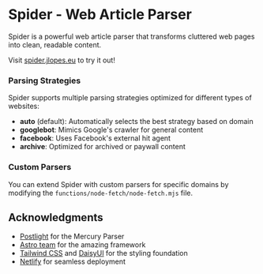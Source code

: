 # Spider - Web Article Parser
Spider is a powerful web article parser that transforms cluttered web pages into clean, readable content.

Visit [spider.jlopes.eu](https://spider.jlopes.eu) to try it out!

### Parsing Strategies

Spider supports multiple parsing strategies optimized for different types of websites:

- **auto** (default): Automatically selects the best strategy based on domain
- **googlebot**: Mimics Google's crawler for general content
- **facebook**: Uses Facebook's external hit agent
- **archive**: Optimized for archived or paywall content

### Custom Parsers

You can extend Spider with custom parsers for specific domains by modifying the `functions/node-fetch/node-fetch.mjs` file.

## Acknowledgments

- [Postlight](https://postlight.com) for the Mercury Parser
- [Astro team](https://astro.build) for the amazing framework
- [Tailwind CSS](https://tailwindcss.com) and [DaisyUI](https://daisyui.com) for the styling foundation
- [Netlify](https://netlify.com) for seamless deployment